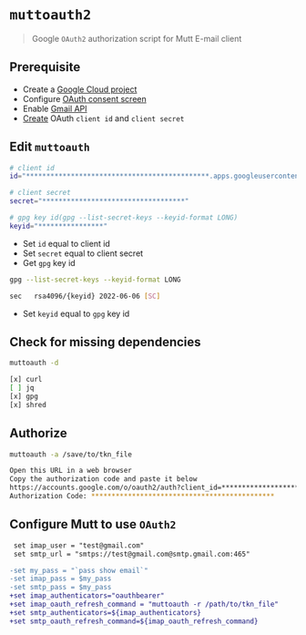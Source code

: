 # `muttoauth2`

> Google `OAuth2` authorization script for Mutt E-mail client

## Prerequisite

* Create a [Google Cloud project](https://cloud.google.com/resource-manager/docs/creating-managing-projects)
* Configure [OAuth consent screen](https://developers.google.com/workspace/guides/configure-oauth-consent)
* Enable [Gmail API](https://console.cloud.google.com/apis/library/gmail.googleapis.com)
* [Create](https://developers.google.com/workspace/guides/create-credentials#oauth-client-id)
  OAuth `client id` and `client secret`

## Edit `muttoauth`

```bash
# client id
id="*********************************************.apps.googleusercontent.com"

# client secret
secret="***********************************"

# gpg key id(gpg --list-secret-keys --keyid-format LONG)
keyid="****************"
```

* Set `id` equal to client id
* Set `secret` equal to client secret
* Get `gpg` key id

```bash
gpg --list-secret-keys --keyid-format LONG

sec   rsa4096/{keyid} 2022-06-06 [SC]
```

* Set `keyid` equal to `gpg` key id

## Check for missing dependencies

```bash
muttoauth -d

[x] curl
[ ] jq
[x] gpg
[x] shred
```

## Authorize

```bash
muttoauth -a /save/to/tkn_file

Open this URL in a web browser
Copy the authorization code and paste it below
https://accounts.google.com/o/oauth2/auth?client_id=*********************************************.apps.googleusercontent.com&redirect_uri=urn:ietf:wg:oauth:2.0:oob&scope=https://mail.google.com/&response_type=code
Authorization Code: *********************************************
```

## Configure Mutt to use `OAuth2`

```diff
 set imap_user = "test@gmail.com"
 set smtp_url = "smtps://test@gmail.com@smtp.gmail.com:465"

-set my_pass = "`pass show email`"
-set imap_pass = $my_pass
-set smtp_pass = $my_pass
+set imap_authenticators="oauthbearer"
+set imap_oauth_refresh_command = "muttoauth -r /path/to/tkn_file"
+set smtp_authenticators=${imap_authenticators}
+set smtp_oauth_refresh_command=${imap_oauth_refresh_command}
```

